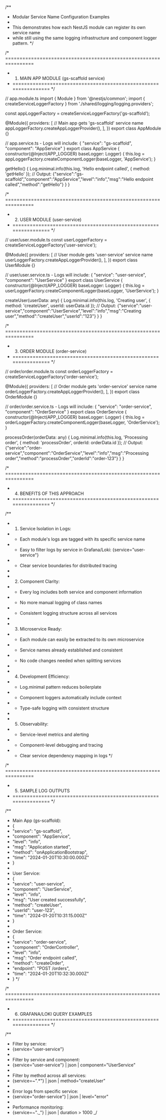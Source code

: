 /\*\*

- Modular Service Name Configuration Examples
-
- This demonstrates how each NestJS module can register its own service name
- while still using the same logging infrastructure and component logger pattern.
  \*/

/\* ================================================================

- 1.  MAIN APP MODULE (gs-scaffold service)
- ================================================================ \*/

// app.module.ts
import { Module } from '@nestjs/common';
import { createServiceLoggerFactory } from './shared/logging/logging.providers';

const appLoggerFactory = createServiceLoggerFactory('gs-scaffold');

@Module({
providers: [
// Main app gets 'gs-scaffold' service name
appLoggerFactory.createAppLoggerProvider(),
],
})
export class AppModule {}

// app.service.ts - Logs will include: { "service": "gs-scaffold", "component": "AppService" }
export class AppService {
constructor(@Inject(APP_LOGGER) baseLogger: Logger) {
this.log = appLoggerFactory.createComponentLogger(baseLogger, 'AppService');
}

getHello() {
Log.minimal.info(this.log, 'Hello endpoint called', { method: 'getHello' });
// Output: {"service":"gs-scaffold","component":"AppService","level":"info","msg":"Hello endpoint called","method":"getHello"}
}
}

/\* ================================================================

- 2.  USER MODULE (user-service)
- ================================================================ \*/

// user/user.module.ts
const userLoggerFactory = createServiceLoggerFactory('user-service');

@Module({
providers: [
// User module gets 'user-service' service name
userLoggerFactory.createAppLoggerProvider(),
],
})
export class UserModule {}

// user/user.service.ts - Logs will include: { "service": "user-service", "component": "UserService" }
export class UserService {
constructor(@Inject(APP_LOGGER) baseLogger: Logger) {
this.log = userLoggerFactory.createComponentLogger(baseLogger, 'UserService');
}

createUser(userData: any) {
Log.minimal.info(this.log, 'Creating user', { method: 'createUser', userId: userData.id });
// Output: {"service":"user-service","component":"UserService","level":"info","msg":"Creating user","method":"createUser","userId":"123"}
}
}

/\* ================================================================

- 3.  ORDER MODULE (order-service)
- ================================================================ \*/

// order/order.module.ts
const orderLoggerFactory = createServiceLoggerFactory('order-service');

@Module({
providers: [
// Order module gets 'order-service' service name
orderLoggerFactory.createAppLoggerProvider(),
],
})
export class OrderModule {}

// order/order.service.ts - Logs will include: { "service": "order-service", "component": "OrderService" }
export class OrderService {
constructor(@Inject(APP_LOGGER) baseLogger: Logger) {
this.log = orderLoggerFactory.createComponentLogger(baseLogger, 'OrderService');
}

processOrder(orderData: any) {
Log.minimal.info(this.log, 'Processing order', { method: 'processOrder', orderId: orderData.id });
// Output: {"service":"order-service","component":"OrderService","level":"info","msg":"Processing order","method":"processOrder","orderId":"order-123"}
}
}

/\* ================================================================

- 4.  BENEFITS OF THIS APPROACH
- ================================================================ \*/

/\*\*

- 1.  Service Isolation in Logs:
- - Each module's logs are tagged with its specific service name
- - Easy to filter logs by service in Grafana/Loki: {service="user-service"}
- - Clear service boundaries for distributed tracing
-
- 2.  Component Clarity:
- - Every log includes both service and component information
- - No more manual logging of class names
- - Consistent logging structure across all services
-
- 3.  Microservice Ready:
- - Each module can easily be extracted to its own microservice
- - Service names already established and consistent
- - No code changes needed when splitting services
-
- 4.  Development Efficiency:
- - Log.minimal pattern reduces boilerplate
- - Component loggers automatically include context
- - Type-safe logging with consistent structure
-
- 5.  Observability:
- - Service-level metrics and alerting
- - Component-level debugging and tracing
- - Clear service dependency mapping in logs
    \*/

/\* ================================================================

- 5.  SAMPLE LOG OUTPUTS
- ================================================================ \*/

/\*\*

- Main App (gs-scaffold):
- {
- "service": "gs-scaffold",
- "component": "AppService",
- "level": "info",
- "msg": "Application started",
- "method": "onApplicationBootstrap",
- "time": "2024-01-20T10:30:00.000Z"
- }
-
- User Service:
- {
- "service": "user-service",
- "component": "UserService",
- "level": "info",
- "msg": "User created successfully",
- "method": "createUser",
- "userId": "user-123",
- "time": "2024-01-20T10:31:15.000Z"
- }
-
- Order Service:
- {
- "service": "order-service",
- "component": "OrderController",
- "level": "info",
- "msg": "Order endpoint called",
- "method": "createOrder",
- "endpoint": "POST /orders",
- "time": "2024-01-20T10:32:30.000Z"
- }
  \*/

/\* ================================================================

- 6.  GRAFANA/LOKI QUERY EXAMPLES
- ================================================================ \*/

/\*\*

- Filter by service:
- {service="user-service"}
-
- Filter by service and component:
- {service="user-service"} | json | component="UserService"
-
- Filter by method across all services:
- {service=~".\*"} | json | method="createUser"
-
- Error logs from specific service:
- {service="order-service"} | json | level="error"
-
- Performance monitoring:
- {service=~"._"} | json | duration > 1000
  _/
